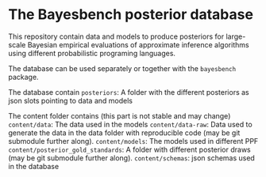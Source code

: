# The Bayesbench posterior database

This repository contain data and models to produce posteriors for large-scale Bayesian empirical evaluations of approximate inference algorithms using different probabilistic programing languages.

The database can be used separately or together with the `bayesbench` package.

The database contain
`posteriors`: A folder with the different posteriors as json slots pointing to data and models

The content folder contains (this part is not stable and may change)
`content/data`: The data used in the models
`content/data-raw`: Data used to generate the data in the data folder with reproducible code (may be git submodule further along).
`content/models`: The models used in different PPF
`content/posterior_gold_standards`: A folder with different posterior draws (may be git submodule further along).
`content/schemas`: json schemas used in the database




